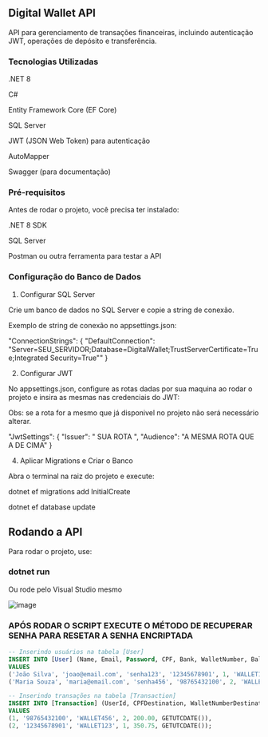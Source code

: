 ## Digital Wallet API

API para gerenciamento de transações financeiras, incluindo autenticação JWT, operações de depósito e transferência.

### Tecnologias Utilizadas

.NET 8

C#

Entity Framework Core (EF Core)

SQL Server

JWT (JSON Web Token) para autenticação

AutoMapper

Swagger (para documentação)

### Pré-requisitos

Antes de rodar o projeto, você precisa ter instalado:

.NET 8 SDK

SQL Server

Postman ou outra ferramenta para testar a API

### Configuração do Banco de Dados


1. Configurar SQL Server
   
Crie um banco de dados no SQL Server e copie a string de conexão.

Exemplo de string de conexão no appsettings.json:

"ConnectionStrings": {
  "DefaultConnection": "Server=SEU_SERVIDOR;Database=DigitalWallet;TrustServerCertificate=True;Integrated Security=True""
}


2. Configurar JWT
   
No appsettings.json, configure as rotas dadas por sua maquina ao rodar o projeto e insira as mesmas nas credenciais do JWT:

Obs: se a rota for a mesmo que já disponivel no projeto não será necessário alterar.

"JwtSettings": {
  "Issuer": " SUA ROTA ",
  "Audience": "A MESMA ROTA QUE A DE CIMA"
}


4. Aplicar Migrations e Criar o Banco
   
Abra o terminal na raiz do projeto e execute:

dotnet ef migrations add InitialCreate

dotnet ef database update

## Rodando a API

Para rodar o projeto, use:

### dotnet run 

Ou rode pelo Visual Studio mesmo

![image](https://github.com/user-attachments/assets/00d7aab8-e8cd-4e60-81b6-4ecfd9135caa)


### APÓS RODAR O SCRIPT EXECUTE O MÉTODO DE RECUPERAR SENHA PARA RESETAR A SENHA ENCRIPTADA


```sql
-- Inserindo usuários na tabela [User]
INSERT INTO [User] (Name, Email, Password, CPF, Bank, WalletNumber, Balance)
VALUES 
('João Silva', 'joao@email.com', 'senha123', '12345678901', 1, 'WALLET123', 1000.00),
('Maria Souza', 'maria@email.com', 'senha456', '98765432100', 2, 'WALLET456', 1500.50);

-- Inserindo transações na tabela [Transaction]
INSERT INTO [Transaction] (UserId, CPFDestination, WalletNumberDestination, Bank, Value, TransactionTime)
VALUES 
(1, '98765432100', 'WALLET456', 2, 200.00, GETUTCDATE()),
(2, '12345678901', 'WALLET123', 1, 350.75, GETUTCDATE());




